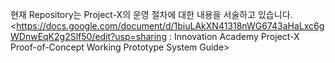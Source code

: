 현재 Repository는 Project-X의 운영 절차에 대한 내용을 서술하고 있습니다. </br>
<https://docs.google.com/document/d/1biuLAkXN41318nWG6743aHaLxc6gWDnwEqK2g2Slf50/edit?usp=sharing : Innovation Academy Project-X Proof-of-Concept Working Prototype System Guide>
